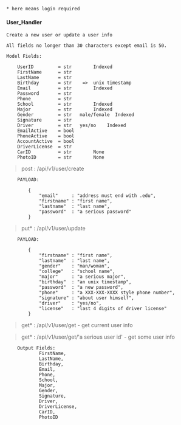 ```* here means login required```

#### User_Handler

    Create a new user or update a user info

```
All fields no longer than 30 characters except email is 50.

Model Fields:

    UserID         = str        Indexed
    FirstName      = str
    LastName       = str
    Birthday       = str    =>  unix timestamp
    Email          = str        Indexed
    Password       = str
    Phone          = str
    School         = str        Indexed
    Major          = str        Indexed
    Gender         = str   male/female  Indexed
    Signature      = str
    Driver         = str   yes/no    Indexed
    EmailActive    = bool
    PhoneActive    = bool
    AccountActive  = bool
    DriverLicense  = str   
    CarID          = str        None
    PhotoID        = str        None

```

> post : /api/v1/user/create

```
    PAYLOAD:

        {
            "email"     : "address must end with .edu",
            "firstname" : "first name",
            "lastname"  : "last name",
            "password"  : "a serious password"
        }

```

> put* : /api/v1/user/update

```
    PAYLOAD:
        
        {
            "firstname" : "first name",
            "lastname"  : "last name",
            "gender"    : "man/woman",
            "college"   : "school name",
            "major"     : "a serious major",
            "birthday"  : "an unix timestamp",
            "password"  : "a new password",
            "phone"     : "a XXX-XXX-XXXX style phone number",
            "signature" : "about user himself",
            "driver"    : "yes/no",
            "license"   : "last 4 digits of driver license"
        }

```

> get* : /api/v1/user/get   - get current user info

> get* : /api/v1/user/get/'a serious user id'   - get some user info

```
    Output Fields:
            FirstName,
            LastName,
            Birthday,
            Email,
            Phone,
            School,
            Major,
            Gender,
            Signature,
            Driver,
            DriverLicense,
            CarID,
            PhotoID
```





